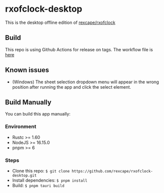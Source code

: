 # rxofclock-desktop

This is the desktop offline edition of [rexcape/rxofclock](https://www.github.com/rexcape/rxofclock)

## Build

This repo is using Github Actions for release on tags. The workflow file is [here](./.github/workflows/publish.yml)

## Known issues

- (Windows) The sheet selection dropdown menu will appear in the wrong position after running the app and click the select element.

## Build Manually

You can build this app manually:

### Environment

- Rustc >= 1.60
- NodeJS >= 16.15.0
- pnpm >= 6

### Steps

- Clone this repo: `$ git clone https://github.com/rexcape/rxofclock-desktop.git`
- Install dependencies: `$ pnpm install`
- Build: `$ pnpm tauri build`
